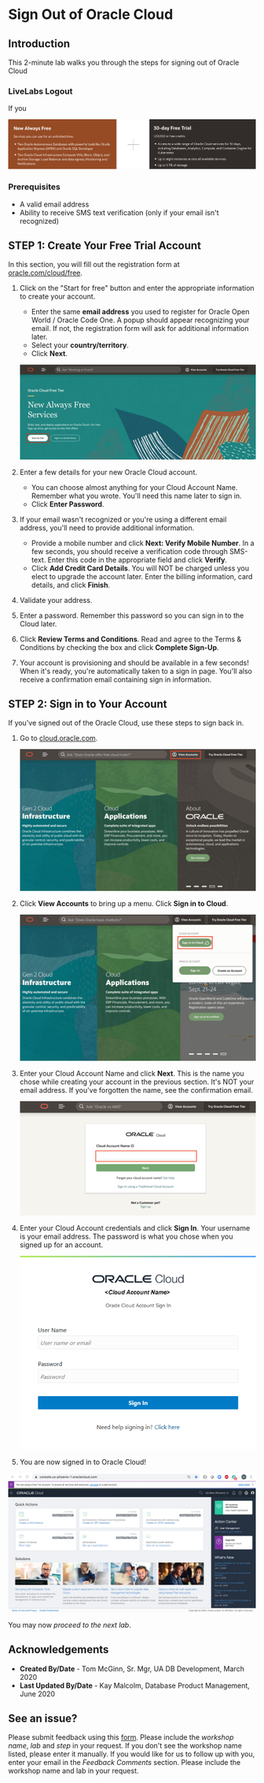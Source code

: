 # Sign Out of Oracle Cloud

## Introduction

This 2-minute lab walks you through the steps for signing out of Oracle Cloud

### LiveLabs Logout

If you 

![](images/freetrial.png " ")

### Prerequisites

* A valid email address
* Ability to receive SMS text verification (only if your email isn't recognized)

## STEP 1: Create Your Free Trial Account 

In this section, you will fill out the registration form at [oracle.com/cloud/free](https://oracle.com/cloud/free).

1.  Click on the "Start for free" button and enter the appropriate information to create your account.
    * Enter the same **email address** you used to register for Oracle Open World / Oracle Code One. A popup should appear recognizing your email. If not, the registration form will ask for additional information later.
    * Select your **country/territory**.
    * Click **Next**.

    ![](images/signup-for-freetier.png " ")

2.  Enter a few details for your new Oracle Cloud account.
    * You can choose almost anything for your Cloud Account Name. Remember what you wrote. You'll need this name later to sign in.
    * Click **Enter Password**.

3.  If your email wasn't recognized or you're using a different email address, you'll need to provide additional information.
    * Provide a mobile number and click **Next: Verify Mobile Number**. In a few seconds, you should receive a verification code through SMS-text. Enter this code in the appropriate field and click **Verify**.
    * Click **Add Credit Card Details**. You will NOT be charged unless you elect to upgrade the account later. Enter the billing information, card details, and click **Finish**.

4. Validate your address.

5. Enter a password. Remember this password so you can sign in to the Cloud later.

6. Click **Review Terms and Conditions**. Read and agree to the Terms & Conditions by checking the box and click **Complete Sign-Up**.

7. Your account is provisioning and should be available in a few seconds! When it's ready, you're automatically taken to a sign in page. You'll also receive a confirmation email containing sign in information.

## STEP 2: Sign in to Your Account 

If you've signed out of the Oracle Cloud, use these steps to sign back in.

1. Go to [cloud.oracle.com](https://cloud.oracle.com).

    ![](images/cloud-login-1.png " ")

2. Click **View Accounts** to bring up a menu.  Click **Sign in to Cloud**.

    ![](images/cloud-login-2.png " ")

4. Enter your Cloud Account Name and click **Next**. This is the name you chose while creating your account in the previous section. It's NOT your email address. If you've forgotten the name, see the confirmation email.

    ![](images/cloud-login-tenant.png " ")

5. Enter your Cloud Account credentials and click **Sign In**. Your username is your email address. The password is what you chose when you signed up for an account.

    ![](images/username.png " ")

6. You are now signed in to Oracle Cloud!

  ![](images/oci-console-home-page.png " ")

You may now *proceed to the next lab*.

## Acknowledgements

- **Created By/Date** - Tom McGinn, Sr. Mgr, UA DB Development, March 2020
- **Last Updated By/Date** - Kay Malcolm, Database Product Management, June 2020

## See an issue?
Please submit feedback using this [form](https://apexapps.oracle.com/pls/apex/f?p=133:1:::::P1_FEEDBACK:1). Please include the *workshop name*, *lab* and *step* in your request.  If you don't see the workshop name listed, please enter it manually. If you would like for us to follow up with you, enter your email in the *Feedback Comments* section.    Please include the workshop name and lab in your request.
